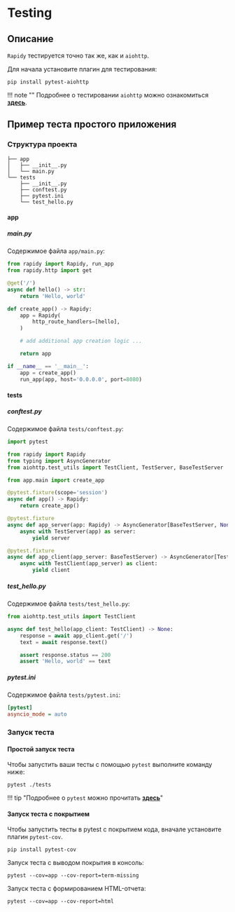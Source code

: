 # Testing

## Описание
`Rapidy` тестируется точно так же, как и `aiohttp`.

Для начала установите плагин для тестирования:
```shell
pip install pytest-aiohttp
```

!!! note ""
    Подробнее о тестировании `aiohttp` можно ознакомиться
    **<a href="https://docs.aiohttp.org/en/stable/testing.html" target="_blank">здесь</a>**.

## Пример теста простого приложения

### Структура проекта
```shell
├── app
│   ├── __init__.py
│   └── main.py
└── tests
    ├── __init__.py
    ├── conftest.py
    ├── pytest.ini
    └── test_hello.py
```

#### app
##### main.py
Содержимое файла `app/main.py`:
```python
from rapidy import Rapidy, run_app
from rapidy.http import get

@get('/')
async def hello() -> str:
    return 'Hello, world'

def create_app() -> Rapidy:
    app = Rapidy(
        http_route_handlers=[hello],
    )

    # add additional app creation logic ...

    return app

if __name__ == '__main__':
    app = create_app()
    run_app(app, host='0.0.0.0', port=8080)
```

#### tests
##### conftest.py
Содержимое файла `tests/conftest.py`:
```python
import pytest

from rapidy import Rapidy
from typing import AsyncGenerator
from aiohttp.test_utils import TestClient, TestServer, BaseTestServer

from app.main import create_app

@pytest.fixture(scope='session')
async def app() -> Rapidy:
    return create_app()

@pytest.fixture
async def app_server(app: Rapidy) -> AsyncGenerator[BaseTestServer, None]:
    async with TestServer(app) as server:
        yield server

@pytest.fixture
async def app_client(app_server: BaseTestServer) -> AsyncGenerator[TestClient, None]:
    async with TestClient(app_server) as client:
        yield client
```

##### test_hello.py
Содержимое файла `tests/test_hello.py`:
```python
from aiohttp.test_utils import TestClient

async def test_hello(app_client: TestClient) -> None:
    response = await app_client.get('/')
    text = await response.text()

    assert response.status == 200
    assert 'Hello, world' == text
```

##### pytest.ini
Содержимое файла `tests/pytest.ini`:
```ini
[pytest]
asyncio_mode = auto
```

### Запуск теста
#### Простой запуск теста
Чтобы запустить ваши тесты с помощью `pytest` выполните команду ниже:
```shell
pytest ./tests
```

!!! tip "Подробнее о `pytest` можно прочитать **<a href="https://docs.pytest.org/en/stable/" target="_blank">здесь</a>**"

#### Запуск теста с покрытием
Чтобы запустить тесты в pytest с покрытием кода, вначале установите плагин `pytest-cov`.
```shell
pip install pytest-cov
```

Запуск теста с выводом покрытия в консоль:
```shell
pytest --cov=app --cov-report=term-missing
```

Запуск теста с формированием HTML-отчета:
```shell
pytest --cov=app --cov-report=html
```
